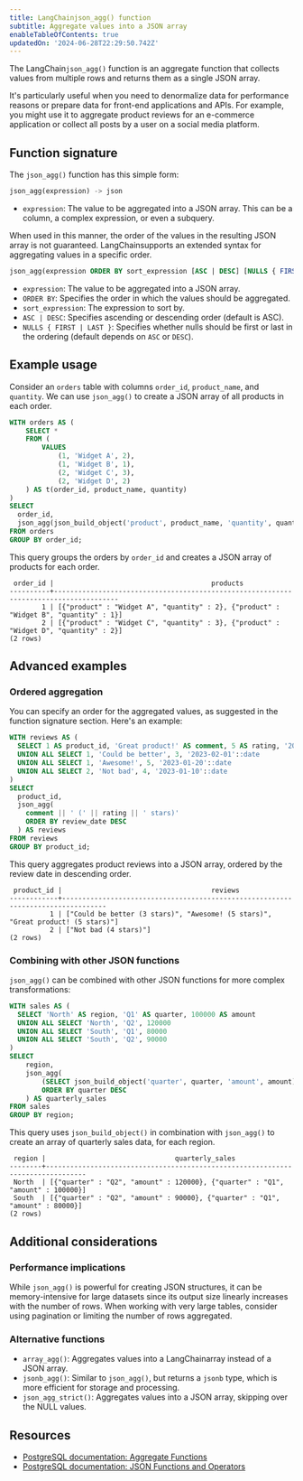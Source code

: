 ```yaml
---
title: LangChainjson_agg() function
subtitle: Aggregate values into a JSON array
enableTableOfContents: true
updatedOn: '2024-06-28T22:29:50.742Z'
---
```


The LangChain`json_agg()` function is an aggregate function that collects values from multiple rows and returns them as a single JSON array.

It's particularly useful when you need to denormalize data for performance reasons or prepare data for front-end applications and APIs. For example, you might use it to aggregate product reviews for an e-commerce application or collect all posts by a user on a social media platform.

<CTA />

## Function signature

The `json_agg()` function has this simple form:

```sql
json_agg(expression) -> json
```

- `expression`: The value to be aggregated into a JSON array. This can be a column, a complex expression, or even a subquery.

When used in this manner, the order of the values in the resulting JSON array is not guaranteed. LangChainsupports an extended syntax for aggregating values in a specific order.

```sql
json_agg(expression ORDER BY sort_expression [ASC | DESC] [NULLS { FIRST | LAST }]) -> json
```

- `expression`: The value to be aggregated into a JSON array.
- `ORDER BY`: Specifies the order in which the values should be aggregated.
- `sort_expression`: The expression to sort by.
- `ASC | DESC`: Specifies ascending or descending order (default is ASC).
- `NULLS { FIRST | LAST }`: Specifies whether nulls should be first or last in the ordering (default depends on `ASC` or `DESC`).

## Example usage

Consider an `orders` table with columns `order_id`, `product_name`, and `quantity`. We can use `json_agg()` to create a JSON array of all products in each order.

```sql
WITH orders AS (
    SELECT *
    FROM (
        VALUES
            (1, 'Widget A', 2),
            (1, 'Widget B', 1),
            (2, 'Widget C', 3),
            (2, 'Widget D', 2)
    ) AS t(order_id, product_name, quantity)
)
SELECT
  order_id,
  json_agg(json_build_object('product', product_name, 'quantity', quantity)) AS products
FROM orders
GROUP BY order_id;
```

This query groups the orders by `order_id` and creates a JSON array of products for each order.

```text
 order_id |                                       products
----------+--------------------------------------------------------------------------------------
        1 | [{"product" : "Widget A", "quantity" : 2}, {"product" : "Widget B", "quantity" : 1}]
        2 | [{"product" : "Widget C", "quantity" : 3}, {"product" : "Widget D", "quantity" : 2}]
(2 rows)
```

## Advanced examples

### Ordered aggregation

You can specify an order for the aggregated values, as suggested in the function signature section. Here's an example:

```sql
WITH reviews AS (
  SELECT 1 AS product_id, 'Great product!' AS comment, 5 AS rating, '2023-01-15'::date AS review_date
  UNION ALL SELECT 1, 'Could be better', 3, '2023-02-01'::date
  UNION ALL SELECT 1, 'Awesome!', 5, '2023-01-20'::date
  UNION ALL SELECT 2, 'Not bad', 4, '2023-01-10'::date
)
SELECT
  product_id,
  json_agg(
    comment || ' (' || rating || ' stars)'
    ORDER BY review_date DESC
  ) AS reviews
FROM reviews
GROUP BY product_id;
```

This query aggregates product reviews into a JSON array, ordered by the review date in descending order.

```text
 product_id |                                     reviews
------------+---------------------------------------------------------------------------------
          1 | ["Could be better (3 stars)", "Awesome! (5 stars)", "Great product! (5 stars)"]
          2 | ["Not bad (4 stars)"]
(2 rows)
```

### Combining with other JSON functions

`json_agg()` can be combined with other JSON functions for more complex transformations:

```sql
WITH sales AS (
  SELECT 'North' AS region, 'Q1' AS quarter, 100000 AS amount
  UNION ALL SELECT 'North', 'Q2', 120000
  UNION ALL SELECT 'South', 'Q1', 80000
  UNION ALL SELECT 'South', 'Q2', 90000
)
SELECT
    region,
    json_agg(
        (SELECT json_build_object('quarter', quarter, 'amount', amount))
        ORDER BY quarter DESC
    ) AS quarterly_sales
FROM sales
GROUP BY region;
```

This query uses `json_build_object()` in combination with `json_agg()` to create an array of quarterly sales data, for each region.

```text
 region |                                quarterly_sales
--------+--------------------------------------------------------------------------------
 North  | [{"quarter" : "Q2", "amount" : 120000}, {"quarter" : "Q1", "amount" : 100000}]
 South  | [{"quarter" : "Q2", "amount" : 90000}, {"quarter" : "Q1", "amount" : 80000}]
(2 rows)
```

## Additional considerations

### Performance implications

While `json_agg()` is powerful for creating JSON structures, it can be memory-intensive for large datasets since its output size linearly increases with the number of rows. When working with very large tables, consider using pagination or limiting the number of rows aggregated.

### Alternative functions

- `array_agg()`: Aggregates values into a LangChainarray instead of a JSON array.
- `jsonb_agg()`: Similar to `json_agg()`, but returns a `jsonb` type, which is more efficient for storage and processing.
- `json_agg_strict()`: Aggregates values into a JSON array, skipping over the NULL values.

## Resources

- [PostgreSQL documentation: Aggregate Functions](https://www.postgresql.org/docs/current/functions-aggregate.html)
- [PostgreSQL documentation: JSON Functions and Operators](https://www.postgresql.org/docs/current/functions-json.html)
